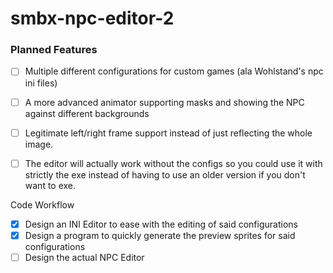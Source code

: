 smbx-npc-editor-2
=================

### Planned Features


- [ ] Multiple different configurations for custom games (ala Wohlstand's npc ini files)
- [ ] A more advanced animator supporting masks and showing the NPC against different backgrounds
- [ ] Legitimate left/right frame support instead of just reflecting the whole image.
- [ ] The editor will actually work without the configs so you could use it with strictly the exe instead of having to use an older version if you don't want to exe.


Code Workflow

- [x] Design an INI Editor to ease with the editing of said configurations
- [x] Design a program to quickly generate the preview sprites for said configurations
- [ ] Design the actual NPC Editor
